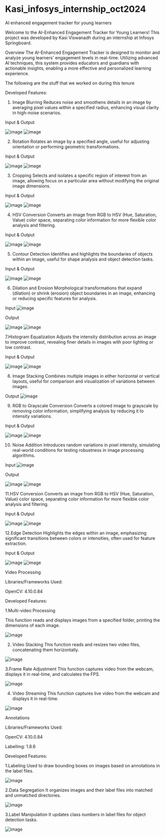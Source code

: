 # Kasi_infosys_internship_oct2024
AI enhanced engagement tracker for young learners

Welcome to the AI-Enhanced Engagement Tracker for Young Learners! This project was developed by Kasi Viswanadh during an internship at Infosys Springboard.

Overview 
The AI-Enhanced Engagement Tracker is designed to monitor and analyze young learners' engagement levels in real-time. Utilizing advanced AI techniques, this system provides educators and guardians with actionable insights, enabling a more effective and personalized learning experience.

The following are the stuff that we worked on during this tenure 

Developed Features:
1. Image Blurring Reduces noise and smoothens details in an image by averaging pixel values within a specified radius, enhancing visual clarity in high-noise scenarios.

Input & Output

![image](https://github.com/user-attachments/assets/1611b883-9a59-4464-9d5f-89e195c87831)
![image](https://github.com/user-attachments/assets/9e652a1e-5394-47c0-bcb2-ad2c9212fa05)

2. Rotation Rotates an image by a specified angle, useful for adjusting orientation or performing geometric transformations.
  
Input & Output

![image](https://github.com/user-attachments/assets/1611b883-9a59-4464-9d5f-89e195c87831)
![image](https://github.com/user-attachments/assets/37ffd01c-5193-488b-9b9f-630e98c29ddd)

3. Cropping Selects and isolates a specific region of interest from an image, allowing focus on a particular area without modifying the original image dimensions.

Input & Output

![image](https://github.com/user-attachments/assets/1611b883-9a59-4464-9d5f-89e195c87831)
![image](https://github.com/user-attachments/assets/c2634c1d-ddce-4d66-a7b7-90a8f542df71)

4. HSV Conversion Converts an image from RGB to HSV (Hue, Saturation, Value) color space, separating color information for more flexible color analysis and filtering.

Input & Output

![image](https://github.com/user-attachments/assets/1611b883-9a59-4464-9d5f-89e195c87831)
![image](https://github.com/user-attachments/assets/5146cb70-99d6-4e55-a01b-858d04e5d68a)

5. Contour Detection Identifies and highlights the boundaries of objects within an image, useful for shape analysis and object detection tasks.

Input & Output

![image](https://github.com/user-attachments/assets/1611b883-9a59-4464-9d5f-89e195c87831)
![image](https://github.com/user-attachments/assets/4dfb9cf4-64a6-45cf-9b20-eec2f713446d)

6. Dilation and Erosion Morphological transformations that expand (dilation) or shrink (erosion) object boundaries in an image, enhancing or reducing specific features for analysis.

Input 
![image](https://github.com/user-attachments/assets/1611b883-9a59-4464-9d5f-89e195c87831)

Output 

![image](https://github.com/user-attachments/assets/25670cbe-1952-41ee-a6b6-fc6f0226dc7f)
![image](https://github.com/user-attachments/assets/a85ea836-02e3-4d3b-a6c3-2f7db3f9316f)

7.Histogram Equalization Adjusts the intensity distribution across an image to improve contrast, revealing finer details in images with poor lighting or low contrast. 

Input & Output

![image](https://github.com/user-attachments/assets/1611b883-9a59-4464-9d5f-89e195c87831)
![image](https://github.com/user-attachments/assets/d5e6d6f8-8c99-40d1-aa79-8b6f923f4621)

8. Image Stacking Combines multiple images in either horizontal or vertical layouts, useful for comparison and visualization of variations between images.

Output 
![image](https://github.com/user-attachments/assets/bac094d6-780a-4b49-bf78-4fdb9075851e)

9. RGB to Grayscale Conversion Converts a colored image to grayscale by removing color information, simplifying analysis by reducing it to intensity variations.

Input & Output

![image](https://github.com/user-attachments/assets/ca12d135-5d94-4cf0-b0a8-7a4be76be915)
![image](https://github.com/user-attachments/assets/1923ccea-11ec-41af-b10c-dfbc3f9ec7a2)

10. Noise Addition Introduces random variations in pixel intensity, simulating real-world conditions for testing robustness in image processing algorithms.

Input 
![image](https://github.com/user-attachments/assets/1611b883-9a59-4464-9d5f-89e195c87831)

Output 

![image](https://github.com/user-attachments/assets/25670cbe-1952-41ee-a6b6-fc6f0226dc7f)
![image](https://github.com/user-attachments/assets/a85ea836-02e3-4d3b-a6c3-2f7db3f9316f)

11.HSV Conversion Converts an image from RGB to HSV (Hue, Saturation, Value) color space, separating color information for more flexible color analysis and filtering.

Input & Output

![image](https://github.com/user-attachments/assets/736ab232-7459-412d-a2a5-ea3003d8b982)
![image](https://github.com/user-attachments/assets/b41c7ac3-445d-4086-861b-90dedfad912d)

12.Edge Detection Highlights the edges within an image, emphasizing significant transitions between colors or intensities, often used for feature extraction. 

Input & Output

![image](https://github.com/user-attachments/assets/92b39d0d-c607-4c6e-9093-1e986ec02e58)
![image](https://github.com/user-attachments/assets/41a78fd6-d8a3-4e74-8fab-89edf55c112a)


Video Processing

Libraries/Frameworks Used:

OpenCV: 4.10.0.84

Developed Features:

1.Multi-video Processing

This function reads and displays images from a specified folder, printing the dimensions of each image.

![image](https://github.com/user-attachments/assets/1cd8c117-493e-4357-975a-36f54141db6b)

2. Video Stacking
This function reads and resizes two video files, concatenating them horizontally.

![image](https://github.com/user-attachments/assets/75e7e0f0-d273-4b85-a24a-faf9b7284e2d)

3.Frame Rate Adjustment
This function captures video from the webcam, displays it in real-time, and calculates the FPS.

![image](https://github.com/user-attachments/assets/99a7aac8-5076-4128-82df-972132de6f20)

4. Video Streaming
This function captures live video from the webcam and displays it in real-time.

![image](https://github.com/user-attachments/assets/d3b2655b-18ef-4f12-8231-50b7d1df493c)


Annotations


Libraries/Frameworks Used:

OpenCV: 4.10.0.84

LabelImg: 1.8.6

Developed Features:

1.Labeling
Used to draw bounding boxes on images based on annotations in the label files.

![image](https://github.com/user-attachments/assets/db57840e-a58b-4a70-b563-15fca9df334e)

2.Data Segregation
It organizes images and their label files into matched and unmatched directories.

![image](https://github.com/user-attachments/assets/16ac2649-b11e-478b-8153-0b12fa39f841)

3.Label Manipulation
It updates class numbers in label files for object detection tasks.

![image](https://github.com/user-attachments/assets/1901219b-c20e-4331-a566-e910112a2e3f)
